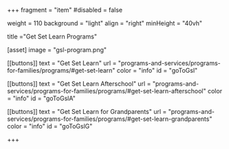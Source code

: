 +++
fragment = "item"
#disabled = false

weight = 110
background = "light"
align = "right"
minHeight = "40vh"

title ="Get Set Learn Programs"

[asset]
  image = "gsl-program.png"
  
[[buttons]]
  text = "Get Set Learn"
  url = "programs-and-services/programs-for-families/programs/#get-set-learn"
  color = "info"
  id = "goToGsl"
  
[[buttons]]
  text = "Get Set Learn Afterschool"
  url = "programs-and-services/programs-for-families/programs/#get-set-learn-afterschool"
  color = "info"
  id = "goToGslA"
  
[[buttons]]
  text = "Get Set Learn for Grandparents"
  url = "programs-and-services/programs-for-families/programs/#get-set-learn-grandparents"
  color = "info"
  id = "goToGslG"
  

+++


  



